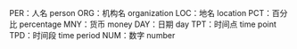 PER：人名 person
ORG：机构名 organization
LOC：地名 location
PCT：百分比 percentage
MNY：货币 money
DAY：日期 day
TPT：时间点 time point
TPD：时间段 time period
NUM：数字 number